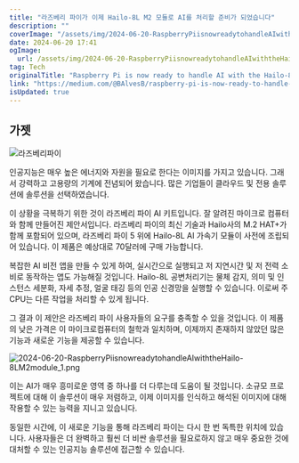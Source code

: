 ```yaml
---
title: "라즈베리 파이가 이제 Hailo-8L M2 모듈로 AI를 처리할 준비가 되었습니다"
description: ""
coverImage: "/assets/img/2024-06-20-RaspberryPiisnowreadytohandleAIwiththeHailo-8LM2module_0.png"
date: 2024-06-20 17:41
ogImage: 
  url: /assets/img/2024-06-20-RaspberryPiisnowreadytohandleAIwiththeHailo-8LM2module_0.png
tag: Tech
originalTitle: "Raspberry Pi is now ready to handle AI with the Hailo-8L M.2 module"
link: "https://medium.com/@BAlvesB/raspberry-pi-is-now-ready-to-handle-ai-with-the-hailo-8l-m-2-module-184a1e980eca"
isUpdated: true
---
```






## 가젯

![라즈베리파이](/assets/img/2024-06-20-RaspberryPiisnowreadytohandleAIwiththeHailo-8LM2module_0.png)

인공지능은 매우 높은 에너지와 자원을 필요로 한다는 이미지를 가지고 있습니다. 그래서 강력하고 고용량의 기계에 전념되어 왔습니다. 많은 기업들이 클라우드 및 전용 솔루션에 솔루션을 선택하였습니다.

이 상황을 극복하기 위한 것이 라즈베리 파이 AI 키트입니다. 잘 알려진 마이크로 컴퓨터와 함께 만들어진 제안서입니다. 라즈베리 파이의 최신 기술과 Hailo사의 M.2 HAT+가 함께 포함되어 있으며, 라즈베리 파이 5 위에 Hailo-8L AI 가속기 모듈이 사전에 조립되어 있습니다. 이 제품은 예상대로 70달러에 구매 가능합니다.

<div class="content-ad"></div>

복잡한 AI 비전 앱을 만들 수 있게 하여, 실시간으로 실행되고 저 지연시간 및 저 전력 소비로 동작하는 앱도 가능해질 것입니다. Hailo-8L 공변처리기는 물체 감지, 의미 및 인스턴스 세분화, 자세 추정, 얼굴 태깅 등의 인공 신경망을 실행할 수 있습니다. 이로써 주CPU는 다른 작업을 처리할 수 있게 됩니다.

그 결과 이 제안은 라즈베리 파이 사용자들의 요구를 충족할 수 있을 것입니다. 이 제품의 낮은 가격은 이 마이크로컴퓨터의 철학과 일치하며, 이제까지 존재하지 않았던 많은 기능과 새로운 기능을 제공할 수 있습니다.

![2024-06-20-RaspberryPiisnowreadytohandleAIwiththeHailo-8LM2module_1.png](/assets/img/2024-06-20-RaspberryPiisnowreadytohandleAIwiththeHailo-8LM2module_1.png)

이는 AI가 매우 흥미로운 영역 중 하나를 더 다루는데 도움이 될 것입니다. 소규모 프로젝트에 대해 이 솔루션이 매우 저렴하고, 이제 이미지를 인식하고 해석된 이미지에 대해 작용할 수 있는 능력을 지니고 있습니다.

<div class="content-ad"></div>

동일한 시간에, 이 새로운 기능을 통해 라즈베리 파이는 다시 한 번 독특한 위치에 있습니다. 사용자들은 더 완벽하고 훨씬 더 비싼 솔루션을 필요로하지 않고 매우 중요한 것에 대처할 수 있는 인공지능 솔루션에 접근할 수 있습니다.